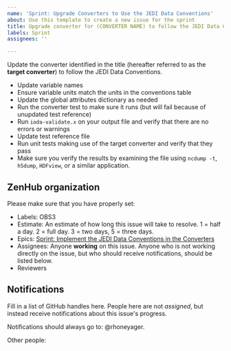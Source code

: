 ```yaml
---
name: 'Sprint: Upgrade Converters to Use the JEDI Data Conventions'
about: Use this template to create a new issue for the sprint
title: Upgrade converter for (CONVERTER NAME) to follow the JEDI Data Conventions
labels: Sprint
assignees: ''

---
```


Update the converter identified in the title (hereafter referred to as the **target converter**) to follow the JEDI Data Conventions.

- Update variable names
- Ensure variable units match the units in the conventions table
- Update the global attributes dictionary as needed
- Run the converter test to make sure it runs (but will fail because of unupdated test reference)
- Run ```ioda-validate.x``` on your output file and verify that there are no errors or warnings
- Update test reference file
- Run unit tests making use of the target converter and verify that they pass
- Make sure you verify the results by examining the file using ```ncdump -t```, ```h5dump```, ```HDFview```, or a similar application.


## ZenHub organization

Please make sure that you have properly set:
- Labels: OBS3
- Estimate: An estimate of how long this issue will take to resolve. 1 = half a day. 2 = full day. 3 = two days, 5 = three days.
- Epics: [Sprint: Implement the JEDI Data Conventions in the Converters](https://github.com/JCSDA-internal/ioda-converters/issues/813)
- Assignees: Anyone **working** on this issue. Anyone who is not working directly on the issue, but
  who should receive notifications, should be listed below.
- Reviewers

## Notifications

Fill in a list of GitHub handles here. People here are not *assigned*, but instead receive notifications
about this issue's progress.

Notifications should always go to: @rhoneyager.

Other people:
